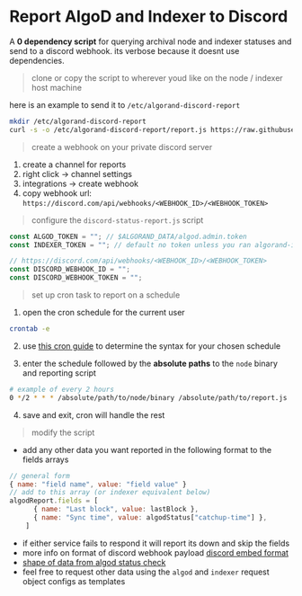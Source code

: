 # Report AlgoD and Indexer to Discord

A **0 dependency script** for querying archival node and indexer statuses and send to a discord webhook. its verbose because it doesnt use dependencies.

> clone or copy the script to wherever youd like on the node / indexer host machine

here is an example to send it to `/etc/algorand-discord-report`

```sh
mkdir /etc/algorand-discord-report
curl -s -o /etc/algorand-discord-report/report.js https://raw.githubusercontent.com/AlgoChads/algorand-undoc-docs/main/scripts/discord-status-report/script.js
```

> create a webhook on your private discord server

1. create a channel for reports
2. right click -> channel settings
3. integrations -> create webhook
4. copy webhook url: `https://discord.com/api/webhooks/<WEBHOOK_ID>/<WEBHOOK_TOKEN>`

> configure the `discord-status-report.js` script

```js
const ALGOD_TOKEN = ""; // $ALGORAND_DATA/algod.admin.token
const INDEXER_TOKEN = ""; // default no token unless you ran algorand-indexer --token option

// https://discord.com/api/webhooks/<WEBHOOK_ID>/<WEBHOOK_TOKEN>
const DISCORD_WEBHOOK_ID = "";
const DISCORD_WEBHOOK_TOKEN = "";
```

> set up cron task to report on a schedule

1. open the cron schedule for the current user

```sh
crontab -e
```

2. use [this cron guide](https://devhints.io/cron) to determine the syntax for your chosen schedule

3. enter the schedule followed by the **absolute paths** to the `node` binary and reporting script

```sh
# example of every 2 hours
0 */2 * * * /absolute/path/to/node/binary /absolute/path/to/report.js
```

4. save and exit, cron will handle the rest

> modify the script

- add any other data you want reported in the following format to the fields arrays

```js
// general form
{ name: "field name", value: "field value" }
// add to this array (or indexer equivalent below)
algodReport.fields = [
      { name: "Last block", value: lastBlock },
      { name: "Sync time", value: algodStatus["catchup-time"] },
    ]
```

- if either service fails to respond it will report its down and skip the fields
- more info on format of discord webhook payload [discord embed format](https://discord.com/developers/docs/resources/channel#embed-object)
- [shape of data from algod status check](https://developer.algorand.org/docs/rest-apis/algod/v2/#get-v2status)
- feel free to request other data using the `algod` and `indexer` request object configs as templates
